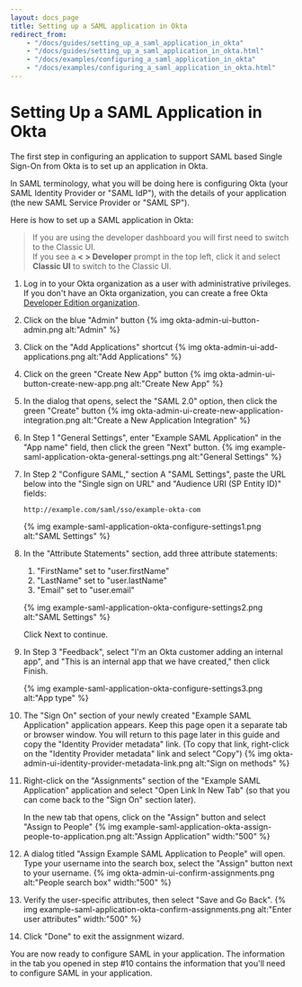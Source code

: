 ```yaml
---
layout: docs_page
title: Setting up a SAML application in Okta
redirect_from:
    - "/docs/guides/setting_up_a_saml_application_in_okta"
    - "/docs/guides/setting_up_a_saml_application_in_okta.html"
    - "/docs/examples/configuring_a_saml_application_in_okta"
    - "/docs/examples/configuring_a_saml_application_in_okta.html"
---
```


# Setting Up a SAML Application in Okta

The first step in configuring an application to support SAML based Single Sign-On from Okta is to set up an application in Okta.

In SAML terminology, what you will be doing here is configuring Okta (your
SAML Identity Provider or "SAML IdP"), with the details of your application
(the new SAML Service Provider or "SAML SP").

Here is how to set up a SAML application in Okta:

> If you are using the developer dashboard you will first need to switch to the Classic UI. <br />
If you see a <b>< > Developer</b> prompt in the top left, click it and select <b>Classic UI</b> to switch to the Classic UI. 

1.  Log in to your Okta organization as a user with administrative
    privileges. If you don't have an Okta organization, you can create a free Okta
    <a href="https://developer.okta.com/signup/" target="_blank">Developer Edition organization</a>.

2.  Click on the blue "Admin" button
    {% img okta-admin-ui-button-admin.png alt:"Admin" %}

3.  Click on the "Add Applications" shortcut
    {% img okta-admin-ui-add-applications.png alt:"Add Applications" %}

4.  Click on the green "Create New App" button
    {% img okta-admin-ui-button-create-new-app.png alt:"Create New App" %}

5.  In the dialog that opens, select the "SAML 2.0" option, then click
    the green "Create" button
    {% img okta-admin-ui-create-new-application-integration.png alt:"Create a New Application Integration" %}

6.  In Step 1 "General Settings", enter "Example SAML Application" in the
    "App name" field, then click the green "Next" button.
    {% img example-saml-application-okta-general-settings.png alt:"General Settings" %}

7.  In Step 2 "Configure SAML," section A "SAML Settings", paste the URL below into the "Single sign on URL" and "Audience URI (SP Entity ID)" fields:

      ~~~ shell
      http://example.com/saml/sso/example-okta-com
      ~~~
     
     {% img example-saml-application-okta-configure-settings1.png alt:"SAML Settings" %}

8. In the "Attribute Statements" section, add three attribute statements:
      1. "FirstName" set to "user.firstName"
      2. "LastName" set to "user.lastName"
      3. "Email" set to "user.email"

      {% img example-saml-application-okta-configure-settings2.png alt:"SAML Settings" %}

    Click Next to continue.

9. In Step 3 "Feedback", select "I'm an Okta customer adding an internal app", and "This is an internal app that we have created," then click Finish.

    {% img example-saml-application-okta-configure-settings3.png alt:"App type" %}

10.  The "Sign On" section of your newly created "Example
    SAML Application" application appears. Keep this page open it a separate tab or browser window. You will
    return to this page later in this guide and copy the
    "Identity Provider metadata" link. (To copy that link, right-click
    on the "Identity Provider metadata" link and select "Copy")
    {% img okta-admin-ui-identity-provider-metadata-link.png alt:"Sign on methods" %}

11. Right-click on the "Assignments" section of the "Example SAML Application"
    application and select "Open Link In New Tab" (so that you can come
    back to the "Sign On" section later).

    In the new tab that opens, click on the "Assign" button and select "Assign to People"
    {% img example-saml-application-okta-assign-people-to-application.png alt:"Assign Application" width:"500" %}

12. A dialog titled "Assign Example SAML Application to People"
    will open. Type your username into the search box, select the
    "Assign" button next to your username. 
    {% img okta-admin-ui-confirm-assignments.png alt:"People search box" width:"500" %}

13. Verify the user-specific attributes, then select "Save and Go Back".
    {% img example-saml-application-okta-confirm-assignments.png alt:"Enter user attributes" width:"500" %}

14. Click "Done" to exit the assignment wizard.

You are now ready to configure SAML in your application. The information in the tab you
opened in step \#10 contains the information that you'll need to configure SAML in your application.

